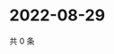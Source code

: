 # 2022-08-29

共 0 条

<!-- BEGIN WEIBO -->
<!-- 最后更新时间 Mon Aug 29 2022 03:00:37 GMT+0800 (China Standard Time) -->

<!-- END WEIBO -->
